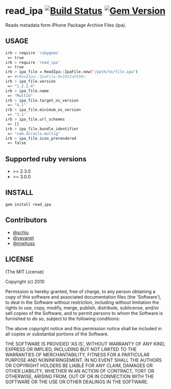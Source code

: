 # read_ipa [![Build Status](https://travis-ci.org/playtestcloud/read_ipa.png?branch=master)](https://travis-ci.org/playtestcloud/read_ipa) [![Gem Version](https://badge.fury.io/rb/read_ipa.png)](http://badge.fury.io/rb/read_ipa)

Reads metadata form iPhone Package Archive Files (ipa).

## USAGE

```bash
irb > require 'rubygems'
 => true
irb > require 'read_ipa'
 => true
irb > ipa_file = ReadIpa::IpaFile.new("/path/to/file.ipa")
 => #<ReadIpa::IpaFile:0x1012a9458>
irb > ipa_file.version
 => "1.2.2.4"
irb > ipa_file.name
 => "MultiG"
irb > ipa_file.target_os_version
 => "4.1"
irb > ipa_file.minimum_os_version
 => "3.1"
irb > ipa_file.url_schemes
 => []
irb > ipa_file.bundle_identifier
 => "com.dcrails.multig"
irb > ipa_file.icon_prerendered
 => false
```

## Supported ruby versions

* \>= 2.3.0
* \>= 3.0.0

## INSTALL

`gem install read_ipa`

## Contributors

* [@schlu](//github.com/schlu)
* [@yayanet](//github.com/yayanet)
* [@mwhuss](//github.com/mwhuss)

## LICENSE

(The MIT License)

Copyright (c) 2010

Permission is hereby granted, free of charge, to any person obtaining
a copy of this software and associated documentation files (the
'Software'), to deal in the Software without restriction, including
without limitation the rights to use, copy, modify, merge, publish,
distribute, sublicense, and/or sell copies of the Software, and to
permit persons to whom the Software is furnished to do so, subject to
the following conditions:

The above copyright notice and this permission notice shall be
included in all copies or substantial portions of the Software.

THE SOFTWARE IS PROVIDED 'AS IS', WITHOUT WARRANTY OF ANY KIND,
EXPRESS OR IMPLIED, INCLUDING BUT NOT LIMITED TO THE WARRANTIES OF
MERCHANTABILITY, FITNESS FOR A PARTICULAR PURPOSE AND NONINFRINGEMENT.
IN NO EVENT SHALL THE AUTHORS OR COPYRIGHT HOLDERS BE LIABLE FOR ANY
CLAIM, DAMAGES OR OTHER LIABILITY, WHETHER IN AN ACTION OF CONTRACT,
TORT OR OTHERWISE, ARISING FROM, OUT OF OR IN CONNECTION WITH THE
SOFTWARE OR THE USE OR OTHER DEALINGS IN THE SOFTWARE.
